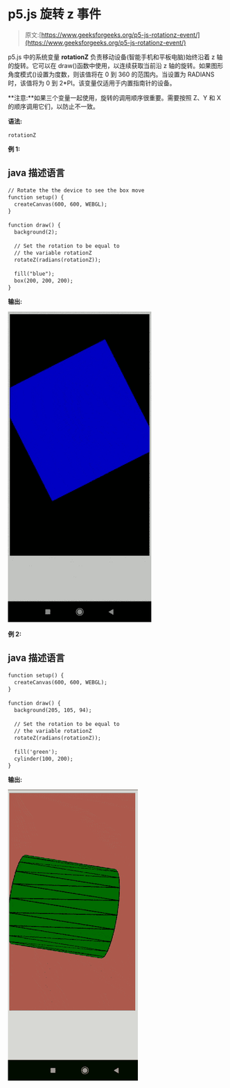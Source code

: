 # p5.js 旋转 z 事件

> 原文:[https://www.geeksforgeeks.org/p5-js-rotationz-event/](https://www.geeksforgeeks.org/p5-js-rotationz-event/)

p5.js 中的系统变量 **rotationZ** 负责移动设备(智能手机和平板电脑)始终沿着 z 轴的旋转。它可以在 draw()函数中使用，以连续获取当前沿 z 轴的旋转。如果图形角度模式()设置为度数，则该值将在 0 到 360 的范围内。当设置为 RADIANS 时，该值将为 0 到 2*PI。该变量仅适用于内置指南针的设备。

**注意:**如果三个变量一起使用，旋转的调用顺序很重要。需要按照 Z、Y 和 X 的顺序调用它们，以防止不一致。

**语法:**

```
rotationZ
```

**例 1:**

## java 描述语言

```
// Rotate the the device to see the box move
function setup() {
  createCanvas(600, 600, WEBGL);
}

function draw() {
  background(2);

  // Set the rotation to be equal to
  // the variable rotationZ
  rotateZ(radians(rotationZ));

  fill("blue");
  box(200, 200, 200);
}
```

**输出:**

![](img/7a14b7f6088e103cba552d0751908ae2.png)

**例 2:**

## java 描述语言

```
function setup() {
  createCanvas(600, 600, WEBGL);
}

function draw() {
  background(205, 105, 94);

  // Set the rotation to be equal to
  // the variable rotationZ
  rotateZ(radians(rotationZ));

  fill('green');
  cylinder(100, 200);
}
```

**输出:**

![](img/b686c08ce36d6c49338a1ba9f4d5250f.png)